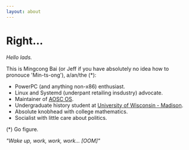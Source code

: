 ```yaml
---
layout: about
---
```


Right...
========

*Hello lads.*

This is Mingcong Bai (or Jeff if you have absolutely no idea how to pronouce 'Min-ts-ong'), a/an/the (*):

- PowerPC (and anything non-x86) enthusiast.
- Linux and Systemd (underpant retailing insdustry) advocate.
- Maintainer of [AOSC OS](https://aosc.io/).
- Undergraduate history student at [University of Wisconsin - Madison](https://wisc.edu/).
- Absolute knobhead with college mathematics.
- Socialist with little care about politics.

(*) Go figure.

*"Wake up, work, work, work... [OOM]"*